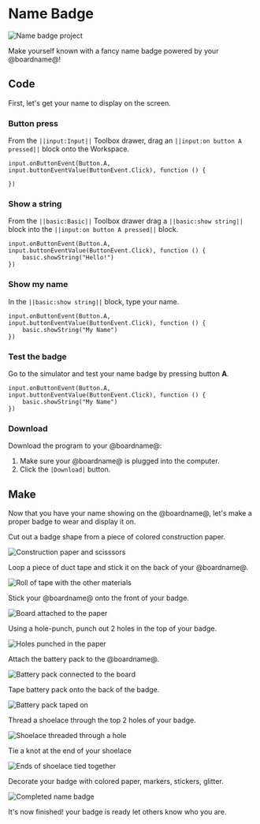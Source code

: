 # Name Badge

![Name badge project](/static/mb/projects/name-badge/header.png)

Make yourself known with a fancy name badge powered by your @boardname@!

## Code

First, let's get your name to display on the screen.

### Button press 

From the ``||input:Input||`` Toolbox drawer, drag an ``||input:on button A pressed||`` block onto the Workspace.

```blocks
input.onButtonEvent(Button.A, input.buttonEventValue(ButtonEvent.Click), function () {

})
```

### Show a string

From the ``||basic:Basic||`` Toolbox drawer drag a ``||basic:show string||`` block into the ``||input:on button A pressed||`` block.

```blocks
input.onButtonEvent(Button.A, input.buttonEventValue(ButtonEvent.Click), function () {
    basic.showString("Hello!")
})
```

### Show my name

In the ``||basic:show string||`` block, type your name.

```blocks
input.onButtonEvent(Button.A, input.buttonEventValue(ButtonEvent.Click), function () {
    basic.showString("My Name")
})
```

### Test the badge

Go to the simulator and test your name badge by pressing button **A**.

```sim
input.onButtonEvent(Button.A, input.buttonEventValue(ButtonEvent.Click), function () {
    basic.showString("My Name")
})
```

### Download

Download the program to your @boardname@:

1. Make sure your @boardname@ is plugged into the computer.
2. Click the `|Download|` button.

## Make

Now that you have your name showing on the @boardname@, let's make a proper badge to  wear and display it on.

Cut out a badge shape from a piece of colored construction paper.

![Construction paper and scisssors](/static/mb/projects/name-badge/picture1.png)

Loop a piece of duct tape and stick it on the back of your @boardname@.

![Roll of tape with the other materials](/static/mb/projects/name-badge/picture2.png)

Stick your @boardname@ onto the front of your badge.

![Board attached to the paper](/static/mb/projects/name-badge/picture3.png)

Using a hole-punch, punch out 2 holes in the top of your badge.

![Holes punched in the paper](/static/mb/projects/name-badge/picture4.png)

Attach the battery pack to the @boardname@.

![Battery pack connected to the board](/static/mb/projects/name-badge/picture5.png)

Tape battery pack onto the back of the badge.

![Battery pack taped on](/static/mb/projects/name-badge/picture6.png)

Thread a shoelace through the top 2 holes of your badge.

![Shoelace threaded through a hole](/static/mb/projects/name-badge/picture7.png)

Tie a knot at the end of your shoelace

![Ends of shoelace tied together](/static/mb/projects/name-badge/picture8.png)

Decorate your badge with colored paper, markers, stickers, glitter.

![Completed name badge](/static/mb/projects/name-badge/picture9.png)

It's now finished! your badge is ready let others know who you are.